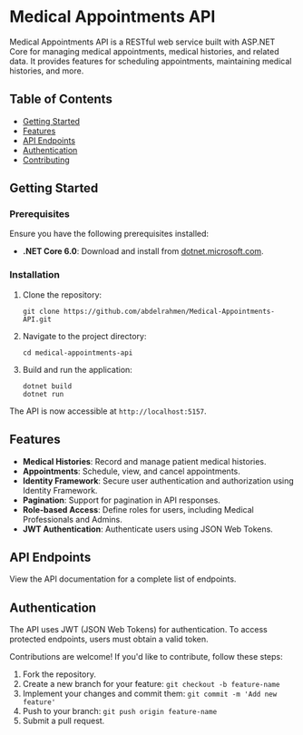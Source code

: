 # Medical Appointments API

Medical Appointments API is a RESTful web service built with ASP.NET Core for managing medical appointments, medical histories, and related data. It provides features for scheduling appointments, maintaining medical histories, and more.

## Table of Contents

- [Getting Started](#getting-started)
- [Features](#features)
- [API Endpoints](#api-endpoints)
- [Authentication](#authentication)
- [Contributing](#contributing)

## Getting Started

### Prerequisites

Ensure you have the following prerequisites installed:

- **.NET Core 6.0**: Download and install from [dotnet.microsoft.com](https://dotnet.microsoft.com/download/dotnet/6.0).

### Installation

1. Clone the repository:

	```git clone https://github.com/abdelrahmen/Medical-Appointments-API.git```

2. Navigate to the project directory:

	```cd medical-appointments-api```

3. Build and run the application:

	```
	dotnet build
	dotnet run
	```
The API is now accessible at `http://localhost:5157`.

## Features

- **Medical Histories**: Record and manage patient medical histories.
- **Appointments**: Schedule, view, and cancel appointments.
- **Identity Framework**: Secure user authentication and authorization using Identity Framework.
- **Pagination**: Support for pagination in API responses.
- **Role-based Access**: Define roles for users, including Medical Professionals and Admins.
- **JWT Authentication**: Authenticate users using JSON Web Tokens.

## API Endpoints

View the API documentation for a complete list of endpoints.

## Authentication

The API uses JWT (JSON Web Tokens) for authentication. To access protected endpoints, users must obtain a valid token.

Contributions are welcome! If you'd like to contribute, follow these steps:

1. Fork the repository.
2. Create a new branch for your feature: `git checkout -b feature-name`
3. Implement your changes and commit them: `git commit -m 'Add new feature'`
4. Push to your branch: `git push origin feature-name`
5. Submit a pull request.
